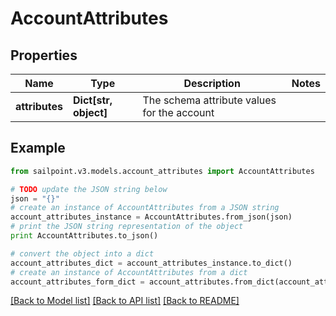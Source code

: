 # AccountAttributes


## Properties

Name | Type | Description | Notes
------------ | ------------- | ------------- | -------------
**attributes** | **Dict[str, object]** | The schema attribute values for the account | 

## Example

```python
from sailpoint.v3.models.account_attributes import AccountAttributes

# TODO update the JSON string below
json = "{}"
# create an instance of AccountAttributes from a JSON string
account_attributes_instance = AccountAttributes.from_json(json)
# print the JSON string representation of the object
print AccountAttributes.to_json()

# convert the object into a dict
account_attributes_dict = account_attributes_instance.to_dict()
# create an instance of AccountAttributes from a dict
account_attributes_form_dict = account_attributes.from_dict(account_attributes_dict)
```
[[Back to Model list]](../README.md#documentation-for-models) [[Back to API list]](../README.md#documentation-for-api-endpoints) [[Back to README]](../README.md)


